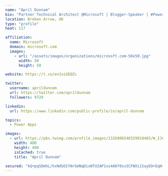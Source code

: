 ```yaml
---
name: "April Dunnam"
bio: "Partner Technical Architect @Microsoft | Blogger-Speaker | #PowerApps, #PowerAutomate, #Office365, #SharePoint | #WIT | #Karaoke Queen"
location: Broken Arrow, OK
type: "profile"
heat: 117

affiliation:
  name: Microsoft
  domain: microsoft.com
  images:
    - url: "/assets/images/organizations/microsoft.com-50x50.jpg"
      width: 50
      height: 50

website: https://t.co/enJuiGEQZc

twitter:
  username: aprildunnam
  url: https://twitter.com/aprildunnam
  followers: 9729

linkedin:
  url: https://www.linkedin.com/public-profile/in/april-dunnam

topics:
  - Power Apps

images:
  - url: https://pbs.twimg.com/profile_images/1326986540329918465/W_IJ6Ih2_400x400.jpg
    width: 400
    height: 400
    isCached: true
    title: "April Dunnam"

secured: "kQ+pqSDmhL/hxNdGOIYNrGmNqDixNTU2AP1vs4A0f0sx3CFNXi1SayEO+EqH+C854Zsc94WjMH0DeV9G2bcaae7epD68JL3d6pc9qCoqX2RKFweo9+ZKKxeX4I0Vq9/AVcwoEoP3EsMhP0d8y+n33CgMiWDLRY0el5MwXPRz+Mp30Do+r0TrJDo5LLCJ8zbDeJ4rp8RO4t7EqcMrNir8nV9zcifzPxc3aJnzT7T+P27szDIJZg+nsFP5EU4pRLPNZs0DAQQH1z/8L61FTAULwW5jhHKqFbDfo5VQKZst+QuJBs0mBcuOWb3+ujlNk5FtGmN3QUPbYCVAyYZQayoYN83iKzCNySmvEfao7BQmgdbs6UUOf5AOvPzM7RX1fFPwuOg01RdMnr2gdNnWIZWDUtZXs5Cw9Ab24xFpOhi73go=;2EZRg3NtKL5HWavysYM28Q=="
---
```



